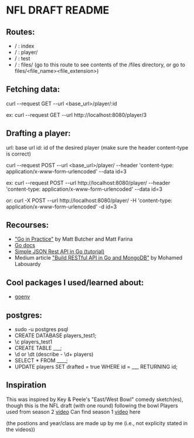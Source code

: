 # NFL DRAFT README

## Routes:
- / : index
- / : player/
- / : test
- / : files/  (go to this route to see contents of the /files directory, or go to files/<file_name><file_extension>)

## Fetching data:
curl --request GET --url <base_url>/player/:id

ex: curl --request GET --url http://localhost:8080/player/3


## Drafting a player:
url: base url
id: id of the desired player
(make sure the header content-type is correct)

curl --request POST --url <base_url>/player/ --header 'content-type: application/x-www-form-urlencoded' --data id=3

ex: curl --request POST --url http://localhost:8080/player/ --header 'content-type: application/x-www-form-urlencoded' --data id=3

or: curl -X POST --url http://localhost:8080/player/ -H 'content-type: application/x-www-form-urlencoded' -d id=3

## Recourses:
- ["Go in Practice"](https://www.manning.com/books/go-in-practice) by Matt Butcher and Matt Farina
- [Go docs](https://golang.org)
- [Simple JSON Rest API in Go (tutorial)](https://www.youtube.com/watch?v=hRR-Zy1H-Yo)
- Medium article ["Build RESTful API in Go and MongoDB"](https://github.com/mlabouardy/movies-restapi) by Mohamed Labouardy


## Cool packages I used/learned about:
- [goenv](https://github.com/joho/godotenv)


## postgres:
- sudo -u postgres psql
- CREATE DATABASE players_test1;
- \c players_test1
- CREATE TABLE ___;
- \d or \dt (describe - \d+ players)
- SELECT * FROM ____;
- UPDATE players SET drafted = true WHERE id = ___ RETURNING id;


## Inspiration
This was inspired by Key & Peele's "East/West Bowl" comedy sketch(es), though this is the NFL draft (with one round) following the bowl
Players used from season 2 [video](https://www.youtube.com/watch?v=rT1nGjGM2p8)
Can find season 1 [video](http://www.cc.com/video-clips/5fndtz/key-and-peele-east-west-bowl) here

(the postions and year/class are made up by me (i.e., not explicity stated in the videos))
